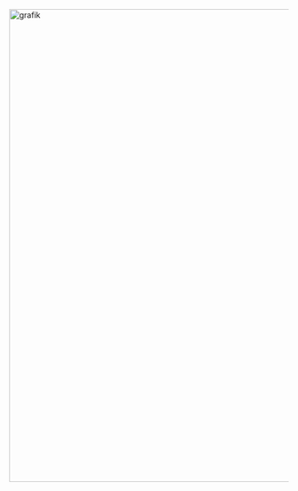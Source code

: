 <img width="1412" height="852" alt="grafik" src="https://github.com/user-attachments/assets/c23e1e17-d7ab-4ebd-8f74-6d38f7a2bc0e" />
